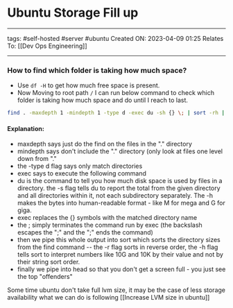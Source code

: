 # Ubuntu Storage Fill up
---
tags: #self-hosted #server #ubuntu
Created ON: 2023-04-09 01:25
Relates To: [[Dev Ops Engineering]]

---
### How to find which folder is taking how much space?
* Use `df -H` to get how much free space is present.
* Now Moving to root path `/` I can run below command to check which folder is taking how  much space and do until I reach to last.
```bash
find . -maxdepth 1 -mindepth 1 -type d -exec du -sh {} \; | sort -rh | head
```
#### Explanation:

-   maxdepth says just do the find on the files in the "." directory
-   mindepth says don't include the "." directory (only look at files one level down from "."
-   the -type d flag says only match directories
-   exec says to execute the following command
-   du is the command to tell you how much disk space is used by files in a directory. the -s flag tells du to report the total from the given directory and all directories within it, not each subdirectory separately. The -h makes the bytes into human-readable format - like M for mega and G for giga.
-   exec replaces the {} symbols with the matched directory name
-   the ; simply terminates the command run by exec (the backslash escapes the ";" and the ";" ends the command)
-   then we pipe this whole output into sort which sorts the directory sizes from the find command -- the -r flag sorts in reverse order, the -h flag tells sort to interpret numbers like 10G and 10K by their value and not by their string sort order.
-   finally we pipe into head so that you don't get a screen full - you just see the top "offenders"

Some time ubuntu don't take full lvm size, it may be the case of less storage availability what we can do is following [[Increase LVM size in ubuntu]]